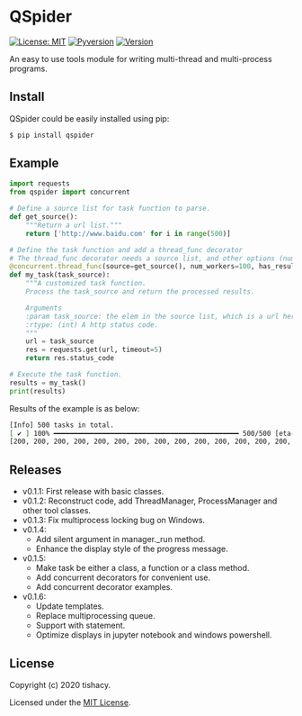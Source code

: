 # QSpider

[![License: MIT](https://img.shields.io/badge/License-MIT-yellow)](https://opensource.org/licenses/MIT) [![Pyversion](https://img.shields.io/badge/python-3.x-green)](https://pypi.org/project/qspider/) [![Version](https://img.shields.io/badge/pypi-v0.1.6-red)](https://pypi.org/project/qspider)

An easy to use tools module for writing multi-thread and multi-process programs.

## Install

QSpider could be easily installed using pip:

```bash
$ pip install qspider
```

## Example

```python
import requests
from qspider import concurrent

# Define a source list for task function to parse.
def get_source():
    """Return a url list."""
    return ['http://www.baidu.com' for i in range(500)]

# Define the task function and add a thread_func decorator
# The thread_func decorator needs a source list, and other options (num_workers, has_result ...) as arguments
@concurrent.thread_func(source=get_source(), num_workers=100, has_result=True)
def my_task(task_source):
    """A customized task function.
    Process the task_source and return the processed results.

    Arguments
    :param task_source: the elem in the source list, which is a url here.
    :rtype: (int) A http status code.
    """
    url = task_source
    res = requests.get(url, timeout=5)
    return res.status_code

# Execute the task function.
results = my_task()
print(results)
```

Results of the example is as below:

```bash
[Info] 500 tasks in total.
[ ✔ ] 100% ━━━━━━━━━━━━━━━━━━━━━━━━━━━━━━━━━━━━━━━━━━━━━━ 500/500 [eta-0:00:00, 0.9s, 542.9it/s]
[200, 200, 200, 200, 200, 200, 200, 200, 200, 200, 200, 200, 200, 200, 200, ..., 200, 200, 200, 200]
```


## Releases

-   v0.1.1: First release with basic classes.
-   v0.1.2: Reconstruct code, add ThreadManager, ProcessManager and other tool classes.
-   v0.1.3: Fix multiprocess locking bug on Windows.
-   v0.1.4:
    - Add silent argument in manager._run method.
    - Enhance the display style of the progress message.
-   v0.1.5:
    - Make task be either a class, a function or a class method.
    - Add concurrent decorators for convenient use.
    - Add concurrent decorator examples.
-   v0.1.6:
    - Update templates.
    - Replace multiprocessing queue.
    - Support with statement.
    - Optimize displays in jupyter notebook and windows powershell.

## License

Copyright (c) 2020 tishacy.

Licensed under the [MIT License](https://github.com/Tishacy/QSpider/blob/master/LICENSE).